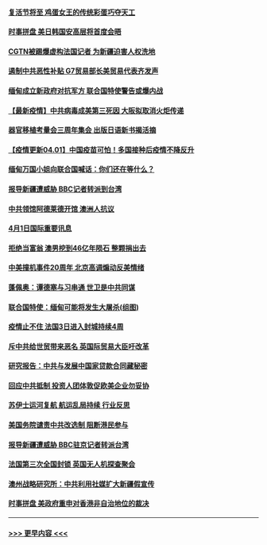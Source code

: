 #### [复活节将至 鸡蛋女王的传统彩蛋巧夺天工](../pages/prog202/a103086700.md?t=04020551) 
#### [时事拼盘 美日韩国安高层将首度会晤](../pages/prog202/a103086695.md?t=04020551) 
#### [CGTN被踢爆虚构法国记者 为新疆迫害人权洗地](../pages/prog202/a103086656.md?t=04020551) 
#### [遏制中共恶性补贴 G7贸易部长美贸易代表齐发声](../pages/prog202/a103086445.md?t=04020551) 
#### [缅甸成立新政府对抗军方 联合国特使警告或爆内战](../pages/prog202/a103086577.md?t=04020551) 
#### [【最新疫情】中共病毒成美第三死因 大阪拟取消火炬传递](../pages/prog202/a103086560.md?t=04020551) 
#### [器官移植考量会三周年集会 出版日语新书揭活摘](../pages/prog202/a103086495.md?t=04020551) 
#### [【疫情更新04.01】中国疫苗可怕！多国接种后疫情不降反升](../pages/prog202/a103078521.md?t=04020551) 
#### [缅甸万国小姐向联合国喊话：你们还在等什么？](../pages/prog202/a103086392.md?t=04020551) 
#### [报导新疆遭威胁 BBC记者转派到台湾](../pages/prog202/a103086329.md?t=04020551) 
#### [中共领馆阿德莱德开馆 澳洲人抗议](../pages/prog202/a103086324.md?t=04020551) 
#### [4月1日国际重要讯息](../pages/prog202/a103086316.md?t=04020551) 
#### [拒绝当富翁 澳男挖到46亿年陨石 整颗捐出去](../pages/prog202/a103086258.md?t=04020551) 
#### [中美撞机事件20周年 北京高调煽动反美情绪](../pages/prog202/a103086198.md?t=04020551) 
#### [蓬佩奥：谭德塞与习串通 世卫是中共同谋](../pages/prog202/a103086167.md?t=04020551) 
#### [联合国特使：缅甸可能将发生大屠杀(组图)](../pages/prog202/a103086120.md?t=04020551) 
#### [疫情止不住 法国3日进入封城持续4周](../pages/prog202/a103086095.md?t=04020551) 
#### [斥中共给世贸带来恶名 英国际贸易大臣吁改革](../pages/prog202/a103085656.md?t=04020551) 
#### [研究报告：中共与发展中国家贷款合同藏秘密](../pages/prog202/a103085651.md?t=04020551) 
#### [回应中共抵制 投资人团体敦促欧美企业勿妥协](../pages/prog202/a103085952.md?t=04020551) 
#### [苏伊士运河复航 航运乱局持续 行业反思](../pages/prog202/a103085984.md?t=04020551) 
#### [美国务院谴责中共改选制 阻断港民参与](../pages/prog202/a103085924.md?t=04020551) 
#### [报导新疆遭威胁 BBC驻京记者转派台湾](../pages/prog202/a103085943.md?t=04020551) 
#### [法国第三次全国封锁 英国无人机探查聚会](../pages/prog202/a103085969.md?t=04020551) 
#### [澳州战略研究所：中共利用社媒扩大新疆假宣传](../pages/prog202/a103085960.md?t=04020551) 
#### [时事拼盘 美政府重申对香港非自治地位的裁决](../pages/prog202/a103085965.md?t=04020551) 

----
#### [ >>> 更早内容 <<< ](../indexes/prog202-earlier.md)

